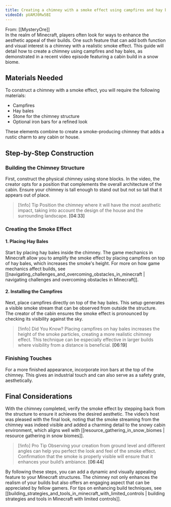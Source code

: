 ```yaml
---
title: Creating a chimney with a smoke effect using campfires and hay bales
videoId: pUAMJ0Rw5BI
---
```


From: [[MysteryOre]] <br/> 
In the realm of Minecraft, players often look for ways to enhance the aesthetic appeal of their builds. One such feature that can add both function and visual interest is a chimney with a realistic smoke effect. This guide will detail how to create a chimney using campfires and hay bales, as demonstrated in a recent video episode featuring a cabin build in a snow biome.

## Materials Needed

To construct a chimney with a smoke effect, you will require the following materials:

- Campfires
- Hay bales
- Stone for the chimney structure
- Optional iron bars for a refined look

These elements combine to create a smoke-producing chimney that adds a rustic charm to any cabin or house.

## Step-by-Step Construction

### Building the Chimney Structure

First, construct the physical chimney using stone blocks. In the video, the creator opts for a position that complements the overall architecture of the cabin. Ensure your chimney is tall enough to stand out but not so tall that it appears out of place.

> [!info] Tip
> Position the chimney where it will have the most aesthetic impact, taking into account the design of the house and the surrounding landscape. <a class="yt-timestamp" data-t="04:33">[04:33]</a>

### Creating the Smoke Effect

#### 1. Placing Hay Bales

Start by placing hay bales inside the chimney. The game mechanics in Minecraft allow you to amplify the smoke effect by placing campfires on top of hay bales, which increases the smoke's height. For more on how game mechanics affect builds, see [[navigating_challenges_and_overcoming_obstacles_in_minecraft | navigating challenges and overcoming obstacles in Minecraft]].

#### 2. Installing the Campfires

Next, place campfires directly on top of the hay bales. This setup generates a visible smoke stream that can be observed from outside the structure. The creator of the cabin ensures the smoke effect is pronounced by checking its visibility against the sky.

> [!info] Did You Know?
> Placing campfires on hay bales increases the height of the smoke particles, creating a more realistic chimney effect. This technique can be especially effective in larger builds where visibility from a distance is beneficial. <a class="yt-timestamp" data-t="06:19">[06:19]</a>

### Finishing Touches

For a more finished appearance, incorporate iron bars at the top of the chimney. This gives an industrial touch and can also serve as a safety grate, aesthetically.

## Final Considerations

With the chimney completed, verify the smoke effect by stepping back from the structure to ensure it achieves the desired aesthetic. The video’s host was pleased with the final look, noting that the smoke streaming from the chimney was indeed visible and added a charming detail to the snowy cabin environment, which aligns well with [[resource_gathering_in_snow_biomes | resource gathering in snow biomes]].

> [!info] Pro Tip
> Observing your creation from ground level and different angles can help you perfect the look and feel of the smoke effect. Confirmation that the smoke is properly visible will ensure that it enhances your build’s ambiance. <a class="yt-timestamp" data-t="06:44">[06:44]</a>

By following these steps, you can add a dynamic and visually appealing feature to your Minecraft structures. The chimney not only enhances the realism of your builds but also offers an engaging aspect that can be appreciated by fellow gamers. For tips on enhancing build techniques, see [[building_strategies_and_tools_in_minecraft_with_limited_controls | building strategies and tools in Minecraft with limited controls]].